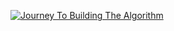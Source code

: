 [![Journey To Building The Algorithm](https://i.ytimg.com/vi/MHUoAPw3xbs/hqdefault.jpg?sqp=-oaymwEjCNACELwBSFryq4qpAxUIARUAAAAAGAElAADIQj0AgKJDeAE=&rs=AOn4CLBrWrkB7Ukm1YXo6b6moYmyvovdmA)](https://www.youtube.com/watch?v=MHUoAPw3xbs)

